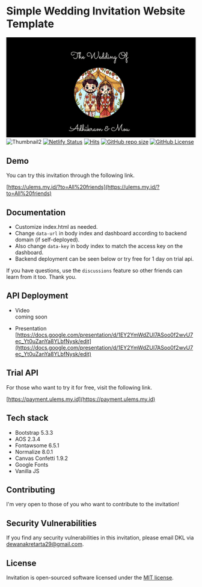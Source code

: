 # Simple Wedding Invitation Website Template

![Thumbnail](/assets/images/banner.png)
![Thumbnail2](/assets/images/banner2.png)
[![Netlify Status](https://api.netlify.com/api/v1/badges/cef32dbf-f26f-4865-84a9-b85a439c9994/deploy-status)](https://app.netlify.com/sites/ulems/deploys)
[![Hits](https://dikit.my.id/0b3y8q)](https://cie.my.id)
[![GitHub repo size](https://img.shields.io/github/repo-size/dewanakl/undangan?color=brightgreen)](https://shields.io)
[![GitHub License](https://img.shields.io/github/license/dewanakl/undangan?color=brightgreen)](https://shields.io)

## Demo
You can try this invitation through the following link.

[https://ulems.my.id/?to=All%20friends](https://ulems.my.id/?to=All%20friends)

## Documentation

- Customize index.html as needed.
- Change `data-url` in body index and dashboard according to backend domain (if self-deployed).
- Also change `data-key` in body index to match the access key on the dashboard.
- Backend deployment can be seen below or try free for 1 day on trial api.

If you have questions, use the `discussions` feature so other friends can learn from it too. Thank you.

## API Deployment

- Video\
    coming soon

- Presentation
    [https://docs.google.com/presentation/d/1EY2YmWdZUI7ASoo0f2wvU7ec_Yt0uZanYa8YLbfNysk/edit](https://docs.google.com/presentation/d/1EY2YmWdZUI7ASoo0f2wvU7ec_Yt0uZanYa8YLbfNysk/edit)

## Trial API
For those who want to try it for free, visit the following link.

[https://payment.ulems.my.id](https://payment.ulems.my.id)

## Tech stack

- Bootstrap 5.3.3
- AOS 2.3.4
- Fontawsome 6.5.1
- Normalize 8.0.1
- Canvas Confetti 1.9.2
- Google Fonts
- Vanilla JS

## Contributing

I'm very open to those of you who want to contribute to the invitation!

## Security Vulnerabilities

If you find any security vulnerabilities in this invitation, please email DKL via [dewanakretarta29@gmail.com](mailto:dewanakretarta29@gmail.com).

## License

Invitation is open-sourced software licensed under the [MIT license](https://opensource.org/licenses/MIT).
